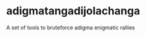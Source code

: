 adigmatangadijolachanga
=======================

A set of tools to bruteforce adigma enigmatic rallies